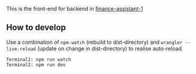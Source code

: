 This is the front-end for backend in [finance-assistant-1](https://github.com/cgint/finance-assistant-1)


## How to develop
Use a combination of `npm-watch` (rebuild to dist-directory) and `wrangler --live-reload` (update on change in dist-directory) to realise auto-reload.

```
Terminal1: npm run watch
Terminal2: npm run dev
```